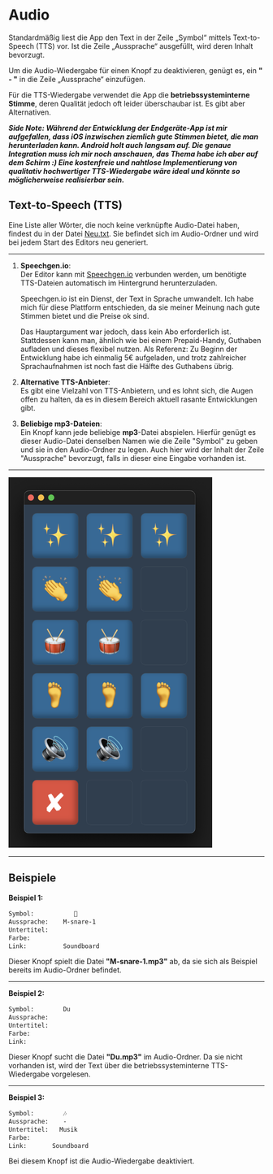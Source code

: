 # Audio

Standardmäßig liest die App den Text in der Zeile „Symbol“ mittels Text-to-Speech (TTS) vor. Ist die Zeile „Aussprache“ ausgefüllt, wird deren Inhalt bevorzugt.

Um die Audio-Wiedergabe für einen Knopf zu deaktivieren, genügt es, ein **" - "** in die Zeile „Aussprache“ einzufügen.

Für die TTS-Wiedergabe verwendet die App die **betriebssysteminterne Stimme**, deren Qualität jedoch oft leider überschaubar ist. Es gibt aber Alternativen.

**_Side Note: Während der Entwicklung der Endgeräte-App ist mir aufgefallen, dass iOS inzwischen ziemlich gute Stimmen bietet, die man herunterladen kann. Android holt auch langsam auf. Die genaue Integration muss ich mir noch anschauen, das Thema habe ich aber auf dem Schirm :) Eine kostenfreie und nahtlose Implementierung von qualitativ hochwertiger TTS-Wiedergabe wäre ideal und könnte so möglicherweise realisierbar sein._**

## Text-to-Speech (TTS)

Eine Liste aller Wörter, die noch keine verknüpfte Audio-Datei haben, findest du in der Datei [Neu.txt](https://github.com/c-smo/TalkTree-Edit/blob/main/TalkTree_Edit/Anleitungen/Audio/Neu.md). Sie befindet sich im Audio-Ordner und wird bei jedem Start des Editors neu generiert.

---

1. **Speechgen.io**:  
   Der Editor kann mit [Speechgen.io](https://github.com/c-smo/TalkTree-Edit/blob/main/TalkTree_Edit/Anleitungen/Einstellungen/Speechgen.md) verbunden werden, um benötigte TTS-Dateien automatisch im Hintergrund herunterzuladen.

   Speechgen.io ist ein Dienst, der Text in Sprache umwandelt. Ich habe mich für diese Plattform entschieden, da sie meiner Meinung nach gute Stimmen bietet und die Preise ok sind.

   Das Hauptargument war jedoch, dass kein Abo erforderlich ist. Stattdessen kann man, ähnlich wie bei einem Prepaid-Handy, Guthaben aufladen und dieses flexibel nutzen. Als Referenz: Zu Beginn der Entwicklung habe ich einmalig 5€ aufgeladen, und trotz zahlreicher Sprachaufnahmen ist noch fast die Hälfte des Guthabens übrig.

2. **Alternative TTS-Anbieter**:  
   Es gibt eine Vielzahl von TTS-Anbietern, und es lohnt sich, die Augen offen zu halten, da es in diesem Bereich aktuell rasante Entwicklungen gibt.

3. **Beliebige mp3-Dateien**:  
   Ein Knopf kann jede beliebige **mp3**-Datei abspielen. Hierfür genügt es dieser Audio-Datei denselben Namen wie die Zeile "Symbol" zu geben und sie in den Audio-Ordner zu legen. Auch hier wird der Inhalt der Zeile "Aussprache" bevorzugt, falls in dieser eine Eingabe vorhanden ist.

---

   <img src="./preview_audio.png" alt="audio" width="401" height="729">

---

## Beispiele

**Beispiel 1:**

```
Symbol:           🥁
Aussprache:    M-snare-1
Untertitel:
Farbe:
Link:          Soundboard
```

Dieser Knopf spielt die Datei **"M-snare-1.mp3"** ab, da sie sich als Beispiel bereits im Audio-Ordner befindet.

---

**Beispiel 2:**

```
Symbol:        Du
Aussprache:
Untertitel:
Farbe:
Link:
```

Dieser Knopf sucht die Datei **"Du.mp3"** im Audio-Ordner. Da sie nicht vorhanden ist, wird der Text über die betriebssysteminterne TTS-Wiedergabe vorgelesen.

---

**Beispiel 3:**

```
Symbol:        🎶
Aussprache:    -
Untertitel:   Musik
Farbe:
Link:       Soundboard

```

Bei diesem Knopf ist die Audio-Wiedergabe deaktiviert.
